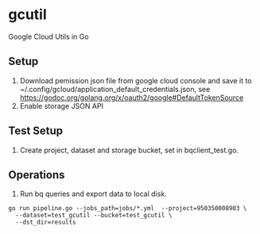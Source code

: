 # gcutil
Google Cloud Utils in Go

## Setup
1. Download pemission json file from google cloud console and save it to
   ~/.config/gcloud/application_default_credentials.json, see
   https://godoc.org/golang.org/x/oauth2/google#DefaultTokenSource
1. Enable storage JSON API

## Test Setup
1. Create project, dataset and storage bucket, set in bqclient_test.go.

## Operations
1. Run bq queries and export data to local disk.
```
go run pipeline.go --jobs_path=jobs/*.yml  --project=950350008903 \
  --dataset=test_gcutil --bucket=test_gcutil \
  --dst_dir=results
```
